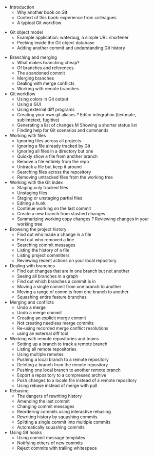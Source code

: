 * Introduction
    * Why another book on Git
    * Context of this book: experience from colleagues
    - A typical Git workflow
- Git object model
    - Example application: waterbug, a simple URL shortener
    - Peeking inside the Git object database
    - Adding another commit and understanding Git history
* Branching and merging
    - What makes branching cheap?
    - Of branches and references
    - The abandoned commit
    - Merging branches
    - Dealing with merge conflicts
    - Working with remote branches
* Git workflow
    - Using colors in Git output
    - Using a GUI
    - Using external diff programs
    - Creating your own git aliases
    ? Editor integration (textmate, sublimetext, fugitive)
    - Generating a list of changes
    M Showing a shorter status list
    - Finding help for Git scenarios and commands
* Working with files
    - Ignoring files across all projects
    - Ignoring a file already tracked by Git
    - Ignoring all files in a directory but one
    - Quickly show a file from another branch
    - Remove a file entirely from the repo
    - Untrack a file but keep it around
    - Searching files across the repository
    - Removing untracked files from the working tree
* Working with the Git index
    - Staging only tracked files
    - Unstaging files
    - Staging or unstaging partial files
    - Editing a hunk
    - Continue working on the last commit
    - Create a new branch from stashed changes
    - Summarizing working copy changes
    ? Reviewing changes in your working tree
* Browsing the project history
    - Find out who made a change in a file
    - Find out who removed a line
    - Searching commit messages
    - Listing the history of a file
    - Listing project committers
    * Reviewing recent actions on your local repository
* Dealing with branches
    * Find out changes that are in one branch but not another
    * Seeing all branches in a graph
    * Find out which branches a commit is in
    * Moving a single commit from one branch to another
    * Moving a range of commits from one branch to another
    * Squashing entire feature branches
* Merging and conflicts
    * Undo a merge
    * Undo a merge commit
    * Creating an explicit merge commit
    * Not creating needless merge commits
    * Re-using recorded merge conflict resolutions
    * using an external diff tool
* Working with remote repositories and teams
    * Setting up a branch to track a remote branch
    * Listing all remote repositories
    * Using multiple remotes
    * Pushing a local branch to a remote repository
    * Deleting a branch from the remote repository
    * Pushing one local branch to another remote branch
    * Export a repository to a compressed archive
    * Push changes to a locale file instead of a remote repository
    * Using rebase instead of merge with pull
* Rebasing
    * The dangers of rewriting history
    - Amending the last commit
    - Changing commit messages
    - Reordering commits using interactive rebasing
    - Rewriting history by squashing commits
    - Splitting a single commit into multiple commits
    - Automatically squashing commits
* Using Git hooks
    * Using commit message templates
    * Notifying others of new commits
    * Reject commits with trailing whitespace
